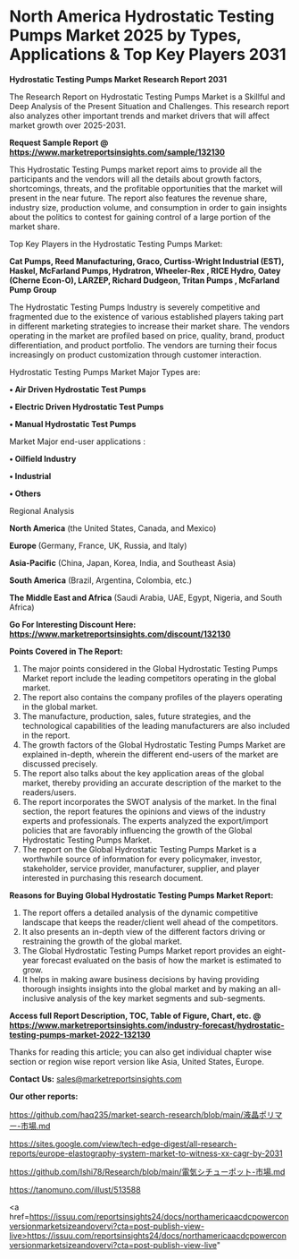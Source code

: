 # North America Hydrostatic Testing Pumps Market 2025 by Types, Applications & Top Key Players 2031

<strong>Hydrostatic Testing Pumps Market Research Report 2031</strong>

The Research Report on Hydrostatic Testing Pumps Market is a Skillful and Deep Analysis of the Present Situation and Challenges. This research report also analyzes other important trends and market drivers that will affect market growth over 2025-2031.

<strong>Request Sample Report @ <a href=https://www.marketreportsinsights.com/sample/132130>https://www.marketreportsinsights.com/sample/132130</a></strong>

This Hydrostatic Testing Pumps market report aims to provide all the participants and the vendors will all the details about growth factors, shortcomings, threats, and the profitable opportunities that the market will present in the near future. The report also features the revenue share, industry size, production volume, and consumption in order to gain insights about the politics to contest for gaining control of a large portion of the market share.

Top Key Players in the Hydrostatic Testing Pumps Market:

<strong>Cat Pumps, Reed Manufacturing, Graco, Curtiss-Wright Industrial (EST), Haskel, McFarland Pumps, Hydratron, Wheeler-Rex , RICE Hydro, Oatey (Cherne Econ-O), LARZEP, Richard Dudgeon, Tritan Pumps , McFarland Pump Group</strong>

The Hydrostatic Testing Pumps Industry is severely competitive and fragmented due to the existence of various established players taking part in different marketing strategies to increase their market share. The vendors operating in the market are profiled based on price, quality, brand, product differentiation, and product portfolio. The vendors are turning their focus increasingly on product customization through customer interaction.

Hydrostatic Testing Pumps Market Major Types are:

<strong>• Air Driven Hydrostatic Test Pumps

• Electric Driven Hydrostatic Test Pumps

• Manual Hydrostatic Test Pumps</strong>

Market Major end-user applications :

<strong>• Oilfield Industry

• Industrial

• Others</strong>

Regional Analysis

</u><strong><b>North America</b></strong> (the United States, Canada, and Mexico)

<strong><b>Europe </b></strong>(Germany, France, UK, Russia, and Italy)

<strong><b>Asia-Pacific</b></strong> (China, Japan, Korea, India, and Southeast Asia)

<strong><b>South America</b></strong> (Brazil, Argentina, Colombia, etc.)

<strong><b>The Middle East and Africa</b></strong> (Saudi Arabia, UAE, Egypt, Nigeria, and South Africa)

<strong>Go For Interesting Discount Here: <a href=https://www.marketreportsinsights.com/discount/132130>https://www.marketreportsinsights.com/discount/132130</a></strong>

<strong>Points Covered in The Report:</strong>
<ol>
  <li>The major points considered in the Global Hydrostatic Testing Pumps Market report include the leading competitors operating in the global market.</li>
  <li>The report also contains the company profiles of the players operating in the global market.</li>
  <li>The manufacture, production, sales, future strategies, and the technological capabilities of the leading manufacturers are also included in the report.</li>
  <li>The growth factors of the Global Hydrostatic Testing Pumps Market are explained in-depth, wherein the different end-users of the market are discussed precisely.</li>
  <li>The report also talks about the key application areas of the global market, thereby providing an accurate description of the market to the readers/users.</li>
  <li>The report incorporates the SWOT analysis of the market. In the final section, the report features the opinions and views of the industry experts and professionals. The experts analyzed the export/import policies that are favorably influencing the growth of the Global Hydrostatic Testing Pumps Market.</li>
  <li>The report on the Global Hydrostatic Testing Pumps Market is a worthwhile source of information for every policymaker, investor, stakeholder, service provider, manufacturer, supplier, and player interested in purchasing this research document.</li>
</ol>
<strong>Reasons for Buying Global Hydrostatic Testing Pumps Market Report:</strong>

<ol>
  <li>The report offers a detailed analysis of the dynamic competitive landscape that keeps the reader/client well ahead of the competitors.</li>
  <li>It also presents an in-depth view of the different factors driving or restraining the growth of the global market.</li>
  <li>The Global Hydrostatic Testing Pumps Market report provides an eight-year forecast evaluated on the basis of how the market is estimated to grow.</li>
  <li>It helps in making aware business decisions by having providing thorough insights insights into the global market and by making an all-inclusive analysis of the key market segments and sub-segments.</li>
</ol>
<strong>Access full Report Description, TOC, Table of Figure, Chart, etc. @ <a href=https://www.marketreportsinsights.com/industry-forecast/hydrostatic-testing-pumps-market-2022-132130>https://www.marketreportsinsights.com/industry-forecast/hydrostatic-testing-pumps-market-2022-132130</a></strong>


Thanks for reading this article; you can also get individual chapter wise section or region wise report version like Asia, United States, Europe.

<strong>Contact Us:</strong>
sales@marketreportsinsights.com

<strong>Our other reports:</strong>

<a href=https://github.com/haq235/market-search-research/blob/main/液晶ポリマー-市場.md>https://github.com/haq235/market-search-research/blob/main/液晶ポリマー-市場.md</a>

<a href=https://sites.google.com/view/tech-edge-digest/all-research-reports/europe-elastography-system-market-to-witness-xx-cagr-by-2031>https://sites.google.com/view/tech-edge-digest/all-research-reports/europe-elastography-system-market-to-witness-xx-cagr-by-2031</a>

<a href=https://github.com/Ishi78/Research/blob/main/電気シチューポット-市場.md>https://github.com/Ishi78/Research/blob/main/電気シチューポット-市場.md</a>

<a href=https://tanomuno.com/illust/513588>https://tanomuno.com/illust/513588</a>

<a href=https://issuu.com/reportsinsights24/docs/northamericaacdcpowerconversionmarketsizeandovervi?cta=post-publish-view-live>https://issuu.com/reportsinsights24/docs/northamericaacdcpowerconversionmarketsizeandovervi?cta=post-publish-view-live</a>"
